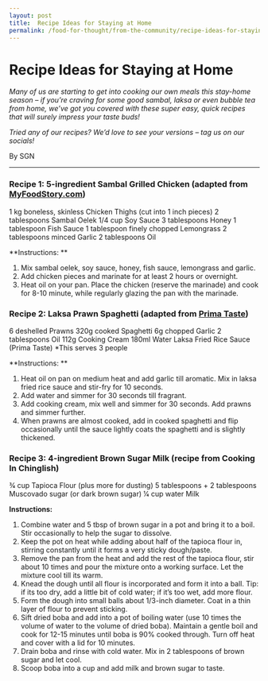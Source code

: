 ```yaml
---
layout: post
title:  Recipe Ideas for Staying at Home
permalink: /food-for-thought/from-the-community/recipe-ideas-for-staying-at-home
---
```


# Recipe Ideas for Staying at Home

_Many of us are starting to get into cooking our own meals this stay-home season – if you’re craving for some good sambal, laksa or even bubble tea from home, we’ve got you covered with these super easy, quick recipes that will surely impress your taste buds!_

_Tried any of our recipes? We’d love to see your versions – tag us on our socials!_

By SGN

<hr>

### Recipe 1: 5-ingredient Sambal Grilled Chicken (adapted from [MyFoodStory.com](https://myfoodstory.com/grilled-sambal-chicken-skewers-5-ingredient/))

1 kg boneless, skinless Chicken Thighs (cut into 1 inch pieces)
2 tablespoons Sambal Oelek
1/4 cup Soy Sauce
3 tablespoons Honey
1 tablespoon Fish Sauce
1 tablespoon finely chopped Lemongrass
2 tablespoons minced Garlic
2 tablespoons Oil

**Instructions: **
1.	Mix sambal oelek, soy sauce, honey, fish sauce, lemongrass and garlic. 
2.	Add chicken pieces and marinate for at least 2 hours or overnight.
3.	Heat oil on your pan. Place the chicken (reserve the marinade) and cook for 8-10 minute, while regularly glazing the pan with the marinade. 

### Recipe 2: Laksa Prawn Spaghetti (adapted from [Prima Taste](https://www.primataste.com/recipes/laksa-spaghetti))
6 deshelled Prawns 
320g cooked Spaghetti 
6g chopped Garlic 
2 tablespoons Oil
112g Cooking Cream
180ml Water 
Laksa Fried Rice Sauce (Prima Taste)
*This serves 3 people

**Instructions: **
1.	Heat oil on pan on medium heat and add garlic till aromatic. Mix in laksa fried rice sauce and stir-fry for 10 seconds.
2.	Add water and simmer for 30 seconds till fragrant.
3.	Add cooking cream, mix well and simmer for 30 seconds. Add prawns and simmer further.
4.	When prawns are almost cooked, add in cooked spaghetti and flip occasionally until the sauce lightly coats the spaghetti and is slightly thickened. 

### Recipe 3: 4-ingredient Brown Sugar Milk (recipe from Cooking In Chinglish)
3⁄4 cup Tapioca Flour (plus more for dusting)
5 tablespoons + 2 tablespoons Muscovado sugar (or dark brown sugar)
1⁄4 cup water
Milk

**Instructions:**
1.	Combine water and 5 tbsp of brown sugar in a pot and bring it to a boil. Stir occasionally to help the sugar to dissolve.
2.	Keep the pot on heat while adding about half of the tapioca flour in, stirring constantly until it forms a very sticky dough/paste.
3.	Remove the pan from the heat and add the rest of the tapioca flour, stir about 10 times and pour the mixture onto a working surface. Let the mixture cool till its warm. 
4.	Knead the dough until all flour is incorporated and form it into a ball. Tip: if its too dry, add a little bit of cold water; if it’s too wet, add more flour. 
5.	Form the dough into small balls about 1/3-inch diameter. Coat in a thin layer of flour to prevent sticking. 
6.	Sift dried boba and add into a pot of boiling water (use 10 times the volume of water to the volume of dried boba). Maintain a gentle boil and cook for 12-15 minutes until boba is 90% cooked through. Turn off heat and cover with a lid for 10 minutes. 
7.	Drain boba and rinse with cold water. Mix in 2 tablespoons of brown sugar and let cool. 
8.	Scoop boba into a cup and add milk and brown sugar to taste. 



